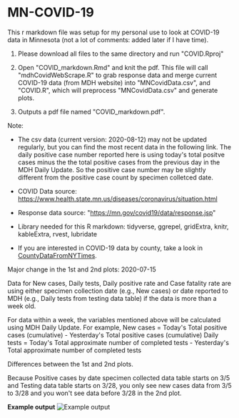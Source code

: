 # MN-COVID-19
This r markdown file was setup for my personal use to look at COVID-19 data in Minnesota (not a lot of comments: added later if I have time). 

1. Please download all files to the same directory and run "COVID.Rproj"

2. Open "COVID_markdown.Rmd" and knit the pdf. This file will call "mdhCovidWebScrape.R" to grab response data and merge current COVID-19 data (from MDH website) into "MNCovidData.csv", and "COVID.R", which will preprocess "MNCovidData.csv" and generate plots.

3. Outputs a pdf file named "COVID_markdown.pdf".

Note: 
  - The csv data (current version: 2020-08-12) may not be updated regularly, but you can find the most recent data in the following link. The daily positive case number reported here is using today's total positve cases minus the the total positive cases from the previous day in the MDH Daily Update. So the positive case number may be slightly different from the positive case count by specimen colletced date.   
  
  - COVID Data source: https://www.health.state.mn.us/diseases/coronavirus/situation.html
  
  - Response data source: "https://mn.gov/covid19/data/response.jsp"
  
  - Library needed for this R markdown: tidyverse, ggrepel, gridExtra, knitr, kableExtra, rvest, lubridate  
  
  - If you are interested in COVID-19 data by county, take a look in [CountyDataFromNYTimes](../master/CountyDataFromNYTimes). 
  
Major change in the 1st and 2nd plots: 2020-07-15

Data for New cases, Daily tests, Daily positive rate and Case fatality rate are using either specimen collection date (e.g., New cases) or date reported to MDH (e.g., Daily tests from testing data table) if the data is more than a week old. 

For data within a week, the variables mentioned above will be calculated using MDH Daily Update. 
For example, 
New cases = Today's Total positive cases (cumulative) - Yesterday's Total positive cases (cumulative) 
Daily tests = Today's Total approximate number of completed tests - Yesterday's Total approximate number of completed tests

Differences between the 1st and 2nd plots. 

Because Positive cases by date specimen collected data table starts on 3/5 and Testing data table starts on 3/28, you only see new cases data from 3/5 to 3/28 and you won't see data before 3/28 in the 2nd plot. 


**Example output**
![Example output](https://github.com/coolbaby0208/MN-COVID19/blob/master/COVID_markdown.png)
